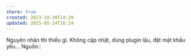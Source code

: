 ```yaml
---
share: true
created: 2023-10-30T14:29
updated: 2025-05-24T16:24
---
```

Nguyên nhân thì thiếu gì. Không cập nhật, dùng plugin lậu, đặt mật khẩu yếu...
Nguồn:: 